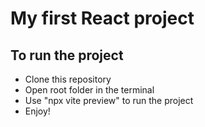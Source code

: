 # My first React project

## To run the project 

* Clone this repository 
* Open root folder in the terminal
* Use "npx vite preview" to run the project
* Enjoy!